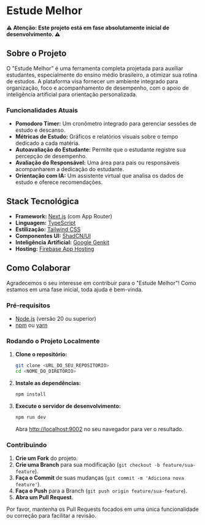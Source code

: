 # Estude Melhor

**⚠️ Atenção: Este projeto está em fase absolutamente inicial de desenvolvimento. ⚠️**

## Sobre o Projeto

O "Estude Melhor" é uma ferramenta completa projetada para auxiliar estudantes, especialmente do ensino médio brasileiro, a otimizar sua rotina de estudos. A plataforma visa fornecer um ambiente integrado para organização, foco e acompanhamento de desempenho, com o apoio de inteligência artificial para orientação personalizada.

### Funcionalidades Atuais

*   **Pomodoro Timer:** Um cronômetro integrado para gerenciar sessões de estudo e descanso.
*   **Métricas de Estudo:** Gráficos e relatórios visuais sobre o tempo dedicado a cada matéria.
*   **Autoavaliação do Estudante:** Permite que o estudante registre sua percepção de desempenho.
*   **Avaliação do Responsável:** Uma área para pais ou responsáveis acompanharem a dedicação do estudante.
*   **Orientação com IA:** Um assistente virtual que analisa os dados de estudo e oferece recomendações.

## Stack Tecnológica

*   **Framework:** [Next.js](https://nextjs.org/) (com App Router)
*   **Linguagem:** [TypeScript](https://www.typescriptlang.org/)
*   **Estilização:** [Tailwind CSS](https://tailwindcss.com/)
*   **Componentes UI:** [ShadCN/UI](https://ui.shadcn.com/)
*   **Inteligência Artificial:** [Google Genkit](https://firebase.google.com/docs/genkit)
*   **Hosting:** [Firebase App Hosting](https://firebase.google.com/docs/hosting)

## Como Colaborar

Agradecemos o seu interesse em contribuir para o "Estude Melhor"! Como estamos em uma fase inicial, toda ajuda é bem-vinda.

### Pré-requisitos

*   [Node.js](https://nodejs.org/) (versão 20 ou superior)
*   [npm](https://www.npmjs.com/) ou [yarn](https://yarnpkg.com/)

### Rodando o Projeto Localmente

1.  **Clone o repositório:**
    ```bash
    git clone <URL_DO_SEU_REPOSITORIO>
    cd <NOME_DO_DIRETORIO>
    ```

2.  **Instale as dependências:**
    ```bash
    npm install
    ```

3.  **Execute o servidor de desenvolvimento:**
    ```bash
    npm run dev
    ```

    Abra [http://localhost:9002](http://localhost:9002) no seu navegador para ver o resultado.

### Contribuindo

1.  **Crie um Fork** do projeto.
2.  **Crie uma Branch** para sua modificação (`git checkout -b feature/sua-feature`).
3.  **Faça o Commit** de suas mudanças (`git commit -m 'Adiciona nova feature'`).
4.  **Faça o Push** para a Branch (`git push origin feature/sua-feature`).
5.  **Abra um Pull Request**.

Por favor, mantenha os Pull Requests focados em uma única funcionalidade ou correção para facilitar a revisão.
